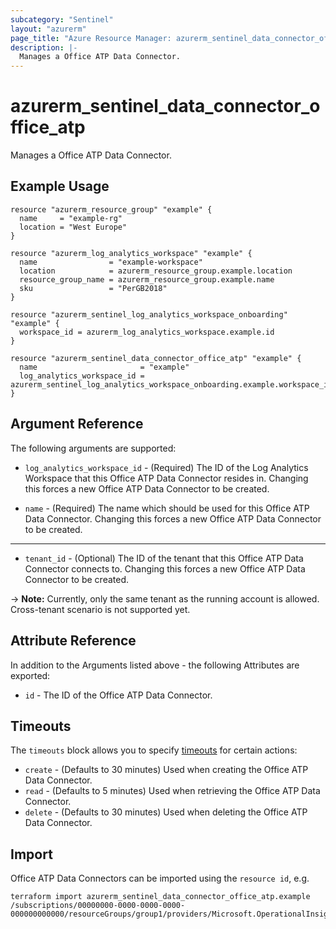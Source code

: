```yaml
---
subcategory: "Sentinel"
layout: "azurerm"
page_title: "Azure Resource Manager: azurerm_sentinel_data_connector_office_atp"
description: |-
  Manages a Office ATP Data Connector.
---
```


# azurerm_sentinel_data_connector_office_atp

Manages a Office ATP Data Connector.

## Example Usage

```hcl
resource "azurerm_resource_group" "example" {
  name     = "example-rg"
  location = "West Europe"
}

resource "azurerm_log_analytics_workspace" "example" {
  name                = "example-workspace"
  location            = azurerm_resource_group.example.location
  resource_group_name = azurerm_resource_group.example.name
  sku                 = "PerGB2018"
}

resource "azurerm_sentinel_log_analytics_workspace_onboarding" "example" {
  workspace_id = azurerm_log_analytics_workspace.example.id
}

resource "azurerm_sentinel_data_connector_office_atp" "example" {
  name                       = "example"
  log_analytics_workspace_id = azurerm_sentinel_log_analytics_workspace_onboarding.example.workspace_id
}
```

## Argument Reference

The following arguments are supported:

* `log_analytics_workspace_id` - (Required) The ID of the Log Analytics Workspace that this Office ATP Data Connector resides in. Changing this forces a new Office ATP Data Connector to be created.

* `name` - (Required) The name which should be used for this Office ATP Data Connector. Changing this forces a new Office ATP Data Connector to be created.

---

* `tenant_id` - (Optional) The ID of the tenant that this Office ATP Data Connector connects to. Changing this forces a new Office ATP Data Connector to be created.

-> **Note:** Currently, only the same tenant as the running account is allowed. Cross-tenant scenario is not supported yet.

## Attribute Reference

In addition to the Arguments listed above - the following Attributes are exported:

* `id` - The ID of the Office ATP Data Connector.

## Timeouts

The `timeouts` block allows you to specify [timeouts](https://developer.hashicorp.com/terraform/language/resources/configure#define-operation-timeouts) for certain actions:

* `create` - (Defaults to 30 minutes) Used when creating the Office ATP Data Connector.
* `read` - (Defaults to 5 minutes) Used when retrieving the Office ATP Data Connector.
* `delete` - (Defaults to 30 minutes) Used when deleting the Office ATP Data Connector.

## Import

Office ATP Data Connectors can be imported using the `resource id`, e.g.

```shell
terraform import azurerm_sentinel_data_connector_office_atp.example /subscriptions/00000000-0000-0000-0000-000000000000/resourceGroups/group1/providers/Microsoft.OperationalInsights/workspaces/workspace1/providers/Microsoft.SecurityInsights/dataConnectors/dc1
```
